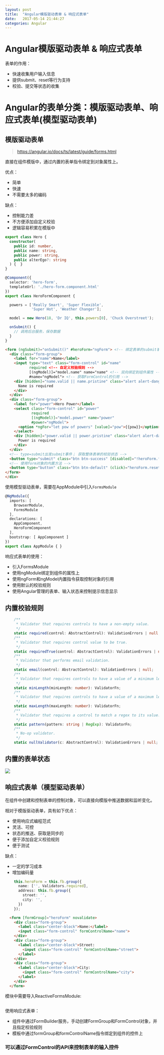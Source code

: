 ```yaml
---
layout: post
title:  "Angular模版驱动表单 & 响应式表单"
date:   2017-05-14 21:44:27
categories: Angular
---
```


# Angular模版驱动表单 & 响应式表单

表单的作用：
- 快速收集用户输入信息
- 提供submit、reset等行为支持
- 校验、提交等状态的收集

# Angular的表单分类：模版驱动表单、响应式表单(模型驱动表单)

## 模版驱动表单
> https://angular.io/docs/ts/latest/guide/forms.html

直接在组件模版中，通过内置的表单指令绑定到对象属性上。

优点：
- 简单
- 快速
- 不需要太多的编码

缺点：
- 控制能力差
- 不方便添加自定义校验
- 逻辑容易积累在模版中

```ts
export class Hero {
  constructor(
    public id: number,
    public name: string,
    public power: string,
    public alterEgo?: string
  ) {  }
}

@Component({
  selector: 'hero-form',
  templateUrl: './hero-form.component.html'
})
export class HeroFormComponent {

  powers = ['Really Smart', 'Super Flexible',
            'Super Hot', 'Weather Changer'];

  model = new Hero(18, 'Dr IQ', this.powers[0], 'Chuck Overstreet');

  onSubmit() { 
    // 调用后台服务，保存数据
  }
}
```

```html
<form (ngSubmit)="onSubmit()" #heroForm="ngForm"> <!-- 绑定表单的submit事件 -->
  <div class="form-group">
    <label for="name">Name</label>
    <input type="text" class="form-control" id="name"
           required <!-- 自定义校验规则 -->
           [(ngModel)]="model.name" name="name" <!-- 双向绑定到组件属性 -->
           #name="ngModel"> <!-- 获取FormControl的引用 -->
    <div [hidden]="name.valid || name.pristine" class="alert alert-danger"> <!-- 根据输入状态控制提示信息 -->
      Name is required
    </div>
  </div>
  <div class="form-group">
    <label for="power">Hero Power</label>
    <select class="form-control" id="power"
            required
            [(ngModel)]="model.power" name="power"
            #power="ngModel">
      <option *ngFor="let pow of powers" [value]="pow">{{pow}}</option> <!-- 显示下拉选项 -->
    </select>
    <div [hidden]="power.valid || power.pristine" class="alert alert-danger">
      Power is required
    </div>
  </div>
  <!-- type=submit出发submit事件； 获取整体表单的校验状态 -->
  <button type="submit" class="btn btn-success" [disabled]="!heroForm.form.valid">Submit</button> 
  <!-- 使用form对象的内置方法 -->
  <button type="button" class="btn btn-default" (click)="heroForm.reset()">Reset</button>
</form>
</div>
```

使用模型驱动表单，需要在AppModule中引入`FormsModule`

```ts
@NgModule({
  imports: [
    BrowserModule,
    FormsModule
  ],
  declarations: [
    AppComponent,
    HeroFormComponent
  ],
  bootstrap: [ AppComponent ]
})
export class AppModule { }
```

响应式表单的使用：
- 引入FormsModule
- 使用ngModule绑定到组件的属性上
- 使用ngForm和ngModel内置指令获取控制对象的引用
- 使用默认的校验规则
- 使用Angular管理的表单、输入状态来控制提示信息显示

## 内置校验规则

```ts
    /**
     * Validator that requires controls to have a non-empty value.
     */
    static required(control: AbstractControl): ValidationErrors | null;
    /**
     * Validator that requires control value to be true.
     */
    static requiredTrue(control: AbstractControl): ValidationErrors | null;
    /**
     * Validator that performs email validation.
     */
    static email(control: AbstractControl): ValidationErrors | null;
    /**
     * Validator that requires controls to have a value of a minimum length.
     */
    static minLength(minLength: number): ValidatorFn;
    /**
     * Validator that requires controls to have a value of a maximum length.
     */
    static maxLength(maxLength: number): ValidatorFn;
    /**
     * Validator that requires a control to match a regex to its value.
     */
    static pattern(pattern: string | RegExp): ValidatorFn;
    /**
     * No-op validator.
     */
    static nullValidator(c: AbstractControl): ValidationErrors | null;
```

## 内置的表单状态

![](/images/2017-05-14-22-12-28.jpg)

## 响应式表单（模型驱动表单）

在组件中创建和控制表单的控制对象，可以直接向模版中推送数据和监听变化。

相对于模版驱动表单，具有如下优点：
- 使用响应式编程范式
- 灵活、可控
- 状态的推送、获取是同步的
- 便于添加自定义校验规则
- 便于测试

缺点：
- 一定的学习成本
- 增加编码量

```ts
    this.heroForm = this.fb.group({
      name: ['', Validators.required],
      address: this.fb.group({
        street: '',
        city: '',
      })
    });
```

```html
  <form [formGroup]="heroForm" novalidate>
    <div class="form-group">
      <label class="center-block">Name:</label>
      <input class="form-control" formControlName="name">
    </div>
    <div class="form-group">
      <label class="center-block">Street:
        <input class="form-control" formControlName="street">
      </label>
    </div>
    <div class="form-group">
      <label class="center-block">City:
        <input class="form-control" formControlName="city">
      </label>
    </div>
  </form>
```

模块中需要导入ReactiveFormsModule:

```ts

```

使用响应式表单：
- 组件中通过FormBuilder服务，手动创建FormGroup和FormControl对象，并且指定校验规则
- 模板中通过formGroup和formControlName指令绑定到组件的控件上

### 可以通过FormControl的API来控制表单的输入控件
